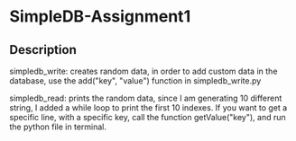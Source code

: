# SimpleDB-Assignment1

## Description

simpledb_write: creates random data, in order to add custom data in the database, use the add("key", "value") function in simpledb_write.py

simpledb_read: prints the random data, since I am generating 10 different string, I added a while loop to print the first 10 indexes. If you want to get 
a specific line, with a specific key, call the function getValue("key"), and run the python file in terminal.

